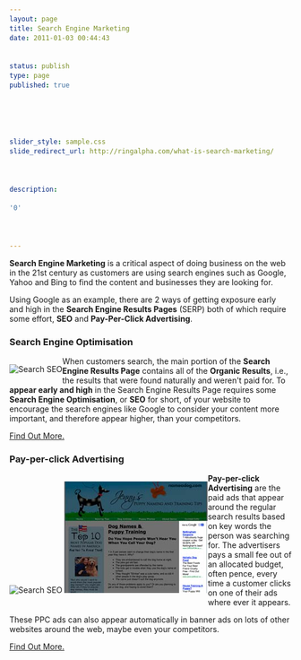 ```yaml
---
layout: page
title: Search Engine Marketing
date: 2011-01-03 00:44:43


status: publish
type: page
published: true





slider_style: sample.css
slide_redirect_url: http://ringalpha.com/what-is-search-marketing/



description:

'0'



---
```

<div style="float:right;margin:0 0 10px 10px">

</div>

**Search Engine Marketing** is a critical aspect of doing business on
the web in the 21st century as customers are using search engines such
as Google, Yahoo and Bing to find the content and businesses they are
looking for.

Using Google as an example, there are 2 ways of getting exposure early
and high in the **Search Engine Results Pages** (SERP) both of which
require some effort, **SEO** and **Pay-Per-Click Advertising**.

### Search Engine Optimisation

<div style="float: left;
margin: 0px;
padding: 0px;">

![](assets/Search_SEO.jpg "Search SEO")

</div>

When customers search, the main portion of the **Search Engine Results
Page** contains all of the **Organic Results**, i.e., the results that
were found naturally and weren't paid for. To **appear early and high**
in the Search Engine Results Page requires some **Search Engine
Optimisation**, or **SEO** for short, of your website to encourage the
search engines like Google to consider your content more important, and
therefore appear higher, than your competitors.

[Find Out More.](/search-engine-optimisation-packages-seo)

### Pay-per-click Advertising

<div style="float: left;
margin: 0px;
padding: 0px;">

![](assets/Search_PPC.jpg "Search SEO")
 ![](assets/Search_Adwords.jpg "Search_Adwords")

</div>

<div>

**Pay-per-click Advertising** are the paid ads that appear around the
regular search results based on key words the person was searching for.
The advertisers pays a small fee out of an allocated budget, often
pence, every time a customer clicks on one of their ads where ever it
appears.

These PPC ads can also appear automatically in banner ads on lots of
other websites around the web, maybe even your competitors.

[Find Out More.](/pay-per-click-management)

</div>
